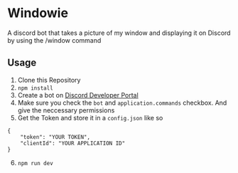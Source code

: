 # Windowie

A discord bot that takes a picture of my window and displaying it on Discord by using the 
/window command

## Usage
1. Clone this Repository
1. `npm install`
1. Create a bot on [Discord Developer Portal](https://discord.com/developers)
1. Make sure you check the `bot` and `application.commands` checkbox. And give the neccessary permissions
1. Get the Token and store it in a `config.json` like so
```
{
    "token": "YOUR TOKEN",
    "clientId": "YOUR APPLICATION ID"
}
```
6. `npm run dev`